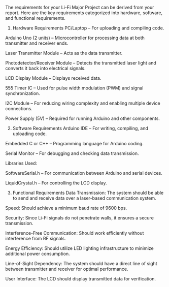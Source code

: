 
The requirements for your Li-Fi Major Project can be derived from your report. Here are the key requirements categorized into hardware, software, and functional requirements.

1. Hardware Requirements
PC/Laptop – For uploading and compiling code.

Arduino Uno (2 units) – Microcontroller for processing data at both transmitter and receiver ends.

Laser Transmitter Module – Acts as the data transmitter.

Photodetector/Receiver Module – Detects the transmitted laser light and converts it back into electrical signals.

LCD Display Module – Displays received data.

555 Timer IC – Used for pulse width modulation (PWM) and signal synchronization.

I2C Module – For reducing wiring complexity and enabling multiple device connections.

Power Supply (5V) – Required for running Arduino and other components.

2. Software Requirements
Arduino IDE – For writing, compiling, and uploading code.

Embedded C or C++ – Programming language for Arduino coding.

Serial Monitor – For debugging and checking data transmission.

Libraries Used:

SoftwareSerial.h – For communication between Arduino and serial devices.

LiquidCrystal.h – For controlling the LCD display.

3. Functional Requirements
Data Transmission: The system should be able to send and receive data over a laser-based communication system.

Speed: Should achieve a minimum baud rate of 9600 bps.

Security: Since Li-Fi signals do not penetrate walls, it ensures a secure transmission.

Interference-Free Communication: Should work efficiently without interference from RF signals.

Energy Efficiency: Should utilize LED lighting infrastructure to minimize additional power consumption.

Line-of-Sight Dependency: The system should have a direct line of sight between transmitter and receiver for optimal performance.

User Interface: The LCD should display transmitted data for verification.
